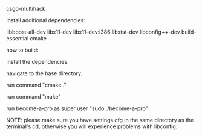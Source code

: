 csgo-multihack


install additional dependencies:

libboost-all-dev libx11-dev libx11-dev:i386 libxtst-dev libconfig++-dev build-essential cmake


how to build:

install the dependencies.

navigate to the base directory.

run command "cmake ."

run command "make"

run become-a-pro as super user "sudo ./become-a-pro"


NOTE:
please make sure you have settings.cfg in the same directory as the terminal's cd, otherwise you will experience problems with libconfig.
